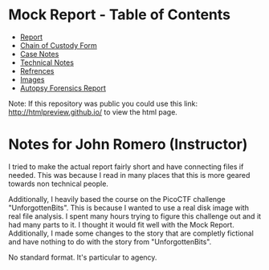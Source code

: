 # Mock Report - Table of Contents

* [Report](https://github.com/noamgariani11/Mock-Report/blob/main/MockReport.md)
* [Chain of Custody Form](https://github.com/noamgariani11/Mock-Report/blob/main/chain-of-custody.pdf)
* [Case Notes](https://github.com/noamgariani11/Mock-Report/blob/main/CaseNotes.md)
* [Technical Notes](https://github.com/noamgariani11/Mock-Report/blob/main/technicalNotes.md)
* [Refrences](https://github.com/noamgariani11/Mock-Report/blob/main/references.md)
* [Images](https://github.com/noamgariani11/Mock-Report/blob/main/images.md)
* [Autopsy Forensics Report](https://github.com/noamgariani11/Mock-Report/tree/main/MockReport%20HTML%20Report%2004-16-2023-11-33-24)

Note: If this repository was public you could use this link: http://htmlpreview.github.io/ to view the html page.

# Notes for John Romero (Instructor)

I tried to make the actual report fairly short and have connecting files if needed. This was because I read in many places that this is more geared towards non technical people.

Additionally, I heavily based the course on the PicoCTF challenge "UnforgottenBits". This is because I wanted to use a real disk image with real file analysis. I spent many hours trying to figure this challenge out and it had many parts to it. I thought it would fit well with the Mock Report. Additionally, I made some changes to the story that are completly fictional and have nothing to do with the story from "UnforgottenBits".

No standard format. It's particular to agency.
